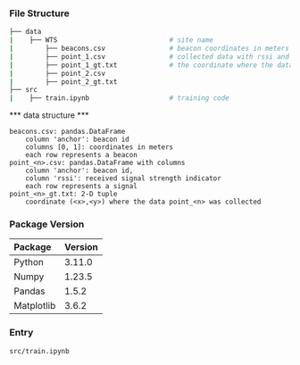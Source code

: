 

### File Structure

```bash
├── data                                
|    ├── WTS                            # site name
|        ├── beacons.csv                # beacon coordinates in meters
|        ├── point_1.csv                # collected data with rssi and beacon id (column 'anchor')
|        ├── point_1_gt.txt             # the coordinate where the data is collected
|        ├── point_2.csv              
|        ├── point_2_gt.txt           
├── src
|    ├── train.ipynb                    # training code
```

*** data structure *** 
```
beacons.csv: pandas.DataFrame
    column 'anchor': beacon id
    columns [0, 1]: coordinates in meters
    each row represents a beacon
point_<n>.csv: pandas.DataFrame with columns
    column 'anchor': beacon id, 
    column 'rssi': received signal strength indicator
    each row represents a signal
point_<n>_gt.txt: 2-D tuple
    coordinate (<x>,<y>) where the data point_<n> was collected
```

### Package Version
| Package | Version |
| :----- | :------ |
| Python | 3.11.0  |
| Numpy  | 1.23.5 |
| Pandas | 1.5.2  |
| Matplotlib | 3.6.2 |


### Entry
```src/train.ipynb```
